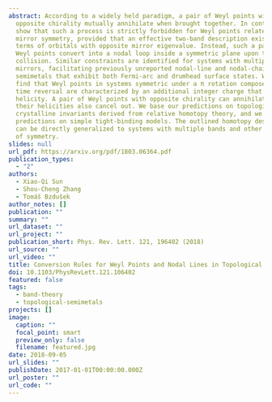 ```yaml
---
abstract: According to a widely held paradigm, a pair of Weyl points with
  opposite chirality mutually annihilate when brought together. In contrast, we
  show that such a process is strictly forbidden for Weyl points related by a
  mirror symmetry, provided that an effective two-band description exists in
  terms of orbitals with opposite mirror eigenvalue. Instead, such a pair of
  Weyl points convert into a nodal loop inside a symmetric plane upon the
  collision. Similar constraints are identified for systems with multiple
  mirrors, facilitating previously unreported nodal-line and nodal-chain
  semimetals that exhibit both Fermi-arc and drumhead surface states. We further
  find that Weyl points in systems symmetric under a π rotation composed with
  time reversal are characterized by an additional integer charge that we call
  helicity. A pair of Weyl points with opposite chirality can annihilate only if
  their helicities also cancel out. We base our predictions on topological
  crystalline invariants derived from relative homotopy theory, and we test our
  predictions on simple tight-binding models. The outlined homotopy description
  can be directly generalized to systems with multiple bands and other choices
  of symmetry.
slides: null
url_pdf: https://arxiv.org/pdf/1803.06364.pdf
publication_types:
  - "2"
authors:
  - Xiao-Qi Sun
  - Shou-Cheng Zhang
  - Tomáš Bzdušek
author_notes: []
publication: ""
summary: ""
url_dataset: ""
url_project: ""
publication_short: Phys. Rev. Lett. 121, 196402 (2018)
url_source: ""
url_video: ""
title: Conversion Rules for Weyl Points and Nodal Lines in Topological Media
doi: 10.1103/PhysRevLett.121.106402
featured: false
tags:
  - band-theory
  - topological-semimetals
projects: []
image:
  caption: ""
  focal_point: smart
  preview_only: false
  filename: featured.jpg
date: 2018-09-05
url_slides: ""
publishDate: 2017-01-01T00:00:00.000Z
url_poster: ""
url_code: ""
---
```

